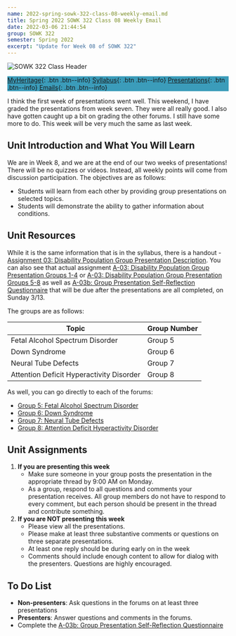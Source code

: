 ```yaml
---
name: 2022-spring-sowk-322-class-08-weekly-email.md
title: Spring 2022 SOWK 322 Class 08 Weekly Email
date: 2022-03-06 21:44:54
group: SOWK 322
semester: Spring 2022
excerpt: "Update for Week 08 of SOWK 322"
---
```


![SOWK 322 Class Header](https://jacobrcampbell.com/assets/media/2022-spring-sowk-322-class-header.png)

<div style="background-color: #3b9cba; width: 100%;" markdown="1">

[MyHeritage](https://myheritage.heritage.edu/ICS/Academics/SOWK/SOWK_322/2122_SP-SOWK_322-0/){: .btn .btn--info}
[Syllabus](https://jacobrcampbell.com/assets/media/2022-spring-sowk-322-syllabus.pdf){: .btn .btn--info}
[Presentations](https://presentations.jacobrcampbell.com){: .btn .btn--info}
[Emails](https://jacobrcampbell.com/communications/){: .btn .btn--info}

</div>

I think the first week of presentations went well. This weekend, I have graded the presentations from week seven. They were all really good. I also have gotten caught up a bit on grading the other forums. I still have some more to do. This week will be very much the same as last week. 


## Unit Introduction and What You Will Learn

We are in Week 8, and we are at the end of our two weeks of presentations! There will be no quizzes or videos. Instead, all weekly points will come from discussion participation. The objectives are as follows:

- Students will learn from each other by providing group presentations on selected topics.
- Students will demonstrate the ability to gather information about conditions.


## Unit Resources

While it is the same information that is in the syllabus, there is a handout - [Assignment 03: Disability Population Group Presentation Description](https://myheritage.heritage.edu/ICS/Portlets/ICS/Handoutportlet/viewhandler.ashx?handout_id=47955b24-239b-4362-97f2-384531d88f15). You can also see that actual assignment [A-03: Disability Population Group Presentation Groups 1-4](https://myheritage.heritage.edu/ICS/Academics/SOWK/SOWK_322/2122_SP-SOWK_322-0/Assignments.jnz?portlet=Coursework&screen=AssignmentDetailView&screenType=change&id=c489af46-2a8c-461a-ad1a-07e0b7f67dd8) or [A-03: Disability Population Group Presentation Groups 5-8](https://myheritage.heritage.edu/ICS/Academics/SOWK/SOWK_322/2122_SP-SOWK_322-0/Assignments.jnz?portlet=Coursework&screen=AssignmentDetailView&screenType=change&id=0f7bc88e-b57f-4c12-bd8f-f2a98f8eb057) as well as [A-03b: Group Presentation Self-Reflection Questionnaire](https://myheritage.heritage.edu/ICS/Academics/SOWK/SOWK_322/2122_SP-SOWK_322-0/Assignments.jnz?portlet=Coursework&screen=AssignmentDetailView&screenType=change&id=8fcb92a4-a98f-4472-9453-c9ab0be2dbea) that will be due after the presentations are all completed, on Sunday 3/13.

The groups are as follows:

Topic | Group Number
--- | --- 
Fetal Alcohol Spectrum Disorder | Group 5 
Down Syndrome | Group 6
Neural Tube Defects | Group 7 
Attention Deficit Hyperactivity Disorder | Group 8


As well, you can go directly to each of the forums:

- [Group 5: Fetal Alcohol Spectrum Disorder](https://myheritage.heritage.edu/ICS/Academics/SOWK/SOWK_322/2122_SP-SOWK_322-0/W-08_37_-_313.jnz?portlet=Group_Discussion_Forums&screen=PostView&screenType=change&id=a441fd50-0711-486f-87fd-178596a1f62c)
- [Group 6: Down Syndrome](https://myheritage.heritage.edu/ICS/Academics/SOWK/SOWK_322/2122_SP-SOWK_322-0/W-08_37_-_313.jnz?portlet=Group_Discussion_Forums&screen=PostView&screenType=change&id=935da10a-173e-4c12-acf1-6016c7ca95c9)
- [Group 7: Neural Tube Defects](https://myheritage.heritage.edu/ICS/Academics/SOWK/SOWK_322/2122_SP-SOWK_322-0/W-08_37_-_313.jnz?portlet=Group_Discussion_Forums&screen=PostView&screenType=change&id=2e725f96-5f75-4b7c-98e6-fb92f8d7d0d7)
- [Group 8: Attention Deficit Hyperactivity Disorder](https://myheritage.heritage.edu/ICS/Academics/SOWK/SOWK_322/2122_SP-SOWK_322-0/W-08_37_-_313.jnz?portlet=Group_Discussion_Forums&screen=PostView&screenType=change&id=ce16ceac-046d-467b-b7b3-ab8a0b701881)


## Unit Assignments

1. **If you are presenting this week**
	- Make sure someone in your group posts the presentation in the appropriate thread by 9:00 AM on Monday.
	- As a group, respond to all questions and comments your presentation receives. All group members do not have to respond to every comment, but each person should be present in the thread and contribute something.  
2. **If you are NOT presenting this week**
	- Please view all the presentations.
	- Please make at least three substantive comments or questions on three separate presentations.
	- At least one reply should be during early on in the week
	- Comments should include enough content to allow for dialog with the presenters. Questions are highly encouraged.


## To Do List

- **Non-presenters**: Ask questions in the forums on at least three presentations
- **Presenters**: Answer questions and comments in the forums.
- Complete the [A-03b: Group Presentation Self-Reflection Questionnaire](https://myheritage.heritage.edu/ICS/Academics/SOWK/SOWK_322/2122_SP-SOWK_322-0/Assignments.jnz?portlet=Coursework&screen=AssignmentDetailView&screenType=change&id=8fcb92a4-a98f-4472-9453-c9ab0be2dbea)